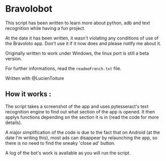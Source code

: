 # Bravolobot

This script has been written to learn more about python, adb and text recognition while having a fun project.

At the date it has been written, it wasn't violating any conditions of use of the Bravoloto app. Don't use it if it now does and please notify me about it.

Originally written to work under Windows, the linux port is still a beta version.

For further informations, read the `readmeFrench.txt` file.

Written with @LucienToiture

## **How it works :**

The script takes a screenshot of the app and uses pytesseract's text recognition engine to find out what section of the app is opened.
It then applys functions depending on the section it is in (read the code for more details).

A major simplification of the code is due to the fact that on Android (at the date I'm writing this), most ads can disappear by relaunching the app, so there is no need to find the sneaky 'close ad' button.

A log of the bot's work is available as you will run the script.
